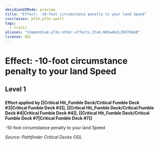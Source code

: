 ```yaml
---
obsidianUIMode: preview
title: "Effect: -10-foot circumstance penalty to your land Speed"
cssclasses: pf2e,pf2e-spell
tags:
  - trait/
aliases: "Compendium.pf2e.other-effects.Item.NU5wAbJLZO6T86eB"
license: OGL
---
```

# Effect: -10-foot circumstance penalty to your land Speed
## Level 1
### 






**Effect applied by [[Critical Hit_Fumble Deck/Critical Fumble Deck #3|Critical Fumble Deck #3]], [[Critical Hit_Fumble Deck/Critical Fumble Deck #4|Critical Fumble Deck #4]], [[Critical Hit_Fumble Deck/Critical Fumble Deck #7|Critical Fumble Deck #7]]**

\-10-foot circumstance penalty to your land Speed

*Source: Pathfinder Critical Decks*
*OGL*
